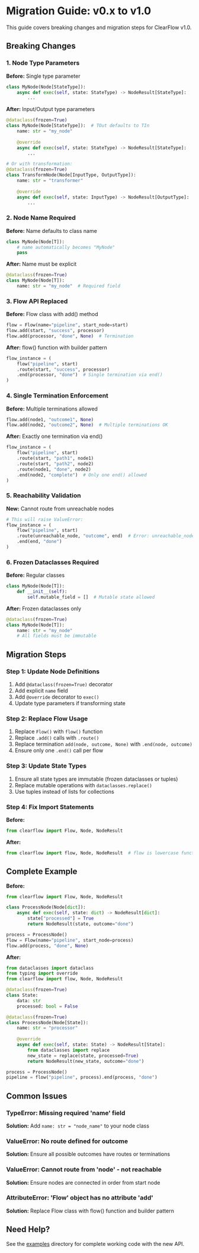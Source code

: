 # Migration Guide: v0.x to v1.0

This guide covers breaking changes and migration steps for ClearFlow v1.0.

## Breaking Changes

### 1. Node Type Parameters

**Before:** Single type parameter

```python
class MyNode(Node[StateType]):
    async def exec(self, state: StateType) -> NodeResult[StateType]:
        ...
```

**After:** Input/Output type parameters

```python
@dataclass(frozen=True)
class MyNode(Node[StateType]):  # TOut defaults to TIn
    name: str = "my_node"
    
    @override
    async def exec(self, state: StateType) -> NodeResult[StateType]:
        ...

# Or with transformation:
@dataclass(frozen=True)
class TransformNode(Node[InputType, OutputType]):
    name: str = "transformer"
    
    @override
    async def exec(self, state: InputType) -> NodeResult[OutputType]:
        ...
```

### 2. Node Name Required

**Before:** Name defaults to class name

```python
class MyNode(Node[T]):
    # name automatically becomes "MyNode"
    pass
```

**After:** Name must be explicit

```python
@dataclass(frozen=True)
class MyNode(Node[T]):
    name: str = "my_node"  # Required field
```

### 3. Flow API Replaced

**Before:** Flow class with add() method

```python
flow = Flow(name="pipeline", start_node=start)
flow.add(start, "success", processor)
flow.add(processor, "done", None)  # Termination
```

**After:** flow() function with builder pattern

```python
flow_instance = (
    flow("pipeline", start)
    .route(start, "success", processor)
    .end(processor, "done")  # Single termination via end()
)
```

### 4. Single Termination Enforcement

**Before:** Multiple terminations allowed

```python
flow.add(node1, "outcome1", None)
flow.add(node2, "outcome2", None)  # Multiple terminations OK
```

**After:** Exactly one termination via end()

```python
flow_instance = (
    flow("pipeline", start)
    .route(start, "path1", node1)
    .route(start, "path2", node2)
    .route(node1, "done", node2)
    .end(node2, "complete")  # Only one end() allowed
)
```

### 5. Reachability Validation

**New:** Cannot route from unreachable nodes

```python
# This will raise ValueError:
flow_instance = (
    flow("pipeline", start)
    .route(unreachable_node, "outcome", end)  # Error: unreachable_node not reachable
    .end(end, "done")
)
```

### 6. Frozen Dataclasses Required

**Before:** Regular classes

```python
class MyNode(Node[T]):
    def __init__(self):
        self.mutable_field = []  # Mutable state allowed
```

**After:** Frozen dataclasses only

```python
@dataclass(frozen=True)
class MyNode(Node[T]):
    name: str = "my_node"
    # All fields must be immutable
```

## Migration Steps

### Step 1: Update Node Definitions

1. Add `@dataclass(frozen=True)` decorator
2. Add explicit `name` field
3. Add `@override` decorator to `exec()`
4. Update type parameters if transforming state

### Step 2: Replace Flow Usage

1. Replace `Flow()` with `flow()` function
2. Replace `.add()` calls with `.route()`
3. Replace termination `add(node, outcome, None)` with `.end(node, outcome)`
4. Ensure only one `.end()` call per flow

### Step 3: Update State Types

1. Ensure all state types are immutable (frozen dataclasses or tuples)
2. Replace mutable operations with `dataclasses.replace()`
3. Use tuples instead of lists for collections

### Step 4: Fix Import Statements

**Before:**

```python
from clearflow import Flow, Node, NodeResult
```

**After:**

```python
from clearflow import flow, Node, NodeResult  # flow is lowercase function
```

## Complete Example

**Before:**

```python
from clearflow import Flow, Node, NodeResult

class ProcessNode(Node[dict]):
    async def exec(self, state: dict) -> NodeResult[dict]:
        state["processed"] = True
        return NodeResult(state, outcome="done")

process = ProcessNode()
flow = Flow(name="pipeline", start_node=process)
flow.add(process, "done", None)
```

**After:**

```python
from dataclasses import dataclass
from typing import override
from clearflow import flow, Node, NodeResult

@dataclass(frozen=True)
class State:
    data: str
    processed: bool = False

@dataclass(frozen=True)
class ProcessNode(Node[State]):
    name: str = "processor"
    
    @override
    async def exec(self, state: State) -> NodeResult[State]:
        from dataclasses import replace
        new_state = replace(state, processed=True)
        return NodeResult(new_state, outcome="done")

process = ProcessNode()
pipeline = flow("pipeline", process).end(process, "done")
```

## Common Issues

### TypeError: Missing required 'name' field

**Solution:** Add `name: str = "node_name"` to your node class

### ValueError: No route defined for outcome

**Solution:** Ensure all possible outcomes have routes or terminations

### ValueError: Cannot route from 'node' - not reachable

**Solution:** Ensure nodes are connected in order from start node

### AttributeError: 'Flow' object has no attribute 'add'

**Solution:** Replace Flow class with flow() function and builder pattern

## Need Help?

See the [examples](examples/) directory for complete working code with the new API.
